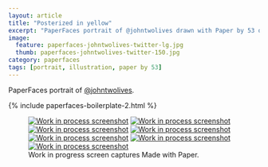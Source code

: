 ```yaml
---
layout: article
title: "Posterized in yellow"
excerpt: "PaperFaces portrait of @johntwolives drawn with Paper by 53 on an iPad."
image: 
  feature: paperfaces-johntwolives-twitter-lg.jpg
  thumb: paperfaces-johntwolives-twitter-150.jpg
category: paperfaces
tags: [portrait, illustration, paper by 53]
---
```


PaperFaces portrait of [@johntwolives](http://twitter.com/johntwolives).

{% include paperfaces-boilerplate-2.html %}

<figure class="third">
  <a href="{{ site.url }}/images/paperfaces-johntwolives-process-1-lg.jpg"><img src="{{ site.url }}/images/paperfaces-johntwolives-process-1-600.jpg" alt="Work in process screenshot"></a>
  <a href="{{ site.url }}/images/paperfaces-johntwolives-process-2-lg.jpg"><img src="{{ site.url }}/images/paperfaces-johntwolives-process-2-600.jpg" alt="Work in process screenshot"></a>
  <a href="{{ site.url }}/images/paperfaces-johntwolives-process-3-lg.jpg"><img src="{{ site.url }}/images/paperfaces-johntwolives-process-3-600.jpg" alt="Work in process screenshot"></a>
  <a href="{{ site.url }}/images/paperfaces-johntwolives-process-4-lg.jpg"><img src="{{ site.url }}/images/paperfaces-johntwolives-process-4-600.jpg" alt="Work in process screenshot"></a>
  <a href="{{ site.url }}/images/paperfaces-johntwolives-process-5-lg.jpg"><img src="{{ site.url }}/images/paperfaces-johntwolives-process-5-600.jpg" alt="Work in process screenshot"></a>
  <a href="{{ site.url }}/images/paperfaces-johntwolives-process-6-lg.jpg"><img src="{{ site.url }}/images/paperfaces-johntwolives-process-6-600.jpg" alt="Work in process screenshot"></a>
  <a href="{{ site.url }}/images/paperfaces-johntwolives-process-7-lg.jpg"><img src="{{ site.url }}/images/paperfaces-johntwolives-process-7-600.jpg" alt="Work in process screenshot"></a>
  <figcaption>Work in progress screen captures Made with Paper.</figcaption>
</figure>